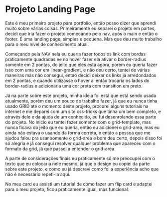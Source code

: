 # Projeto Landing Page

Este é meu primeiro projeto para portfolio, então posso dizer que aprendi muito sobre várias coisas. Primeiramente eu separei o projeto em partes, decidi que iria fazer o projeto comecando pelo nav, após o main e então o footer. É uma landing page, simples e pequena. Mas que deu muito trabalho para o meu nível de conhecimento atual.

Começando pela NAV nela eu queria fazer todos os link com bordas praticamente quadradas ee no hover fazer ela ativar o border-radius somente em 2 pontas, do jeito que eles está agora, porém eu queria fazer isso com uma cor em linear-gradient, e não deu certo, tentei de várias maneiras mas não consegui, entao decidi deixar os links já arredondados em 2 pontas, e quando utilizasse o hover ai então trocaria os lados do border-radius e adicionaria uma cor preta com transition em preto.

Já na parte sobre este projeto, minha ideia foi está que está sendo usada atualmente, porém deu um pouco de trabalho fazer, já que eu nunca tinha usado GRID até o momento deste projeto, procurei alguns tutoriais na internet e me deparei com um site css-tricks que tinha um bem completo, e através dele e da ajuda de um conhecido, eu fui desenrolando essa parte do projeto. No inicio eu tentei fazer somente com o grid-template, mas nunca ficava do jeito que eu queria, então eu adicionei o grid-area, mas eu ainda não estava o usando da forma correta, e então a pessoa que me ajudou falou pra usar somente o grid-area e bom deu certo, depois disso foi só alegria e já consegui resolver qualquer problema que apareceu com o formato da grid, já que passei a entender o grid-area.

A parte de considerações finais eu praticamente só me preocupei com o texto que eu colocaria nele mesmo, já que o design eu copiei da parte sobre este projeto, e como eu já descrevi como foi a experiência acho que não é necessário repeti-la aqui.

No meu card eu assisti um tutorial de como fazer um flip card e adaptei para o meu projeto, ficou praticamente igual, mas funcional.
